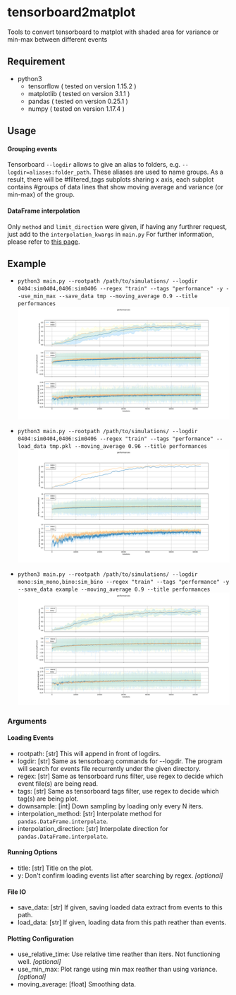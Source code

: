 # tensorboard2matplot
Tools to convert tensorboard to matplot with shaded area for variance or min-max between different events

## Requirement
* python3
	* tensorflow ( tested on version 1.15.2 )
	* matplotlib ( tested on version 3.1.1 )
	* pandas ( tested on version 0.25.1 )
	* numpy ( tested on version 1.17.4 )

## Usage
#### Grouping events
Tensorboard `--logdir` allows to give an alias to folders, e.g. `--logdir=aliases:folder_path`. These aliases are used to name groups.
As a result, there will be #filtered_tags subplots sharing x axis, each subplot contains #groups of data lines that show moving average and variance (or min-max) of the group.

#### DataFrame interpolation
Only `method` and `limit_direction` were given, if having any furthrer request, just add to the `interpolation_kwargs` in `main.py`
For further information, please refer to [this page](https://pandas.pydata.org/pandas-docs/version/0.25.1/reference/api/pandas.DataFrame.interpolate.html?highlight=interpolate).


## Example
* `python3 main.py --rootpath /path/to/simulations/ --logdir 0404:sim0404,0406:sim0406 --regex "train" --tags "performance" -y --use_min_max --save_data tmp --moving_average 0.9 --title performances`
![example1](https://github.com/showaykerker/tensorboard2matplot/blob/master/assets/example1.png)

* `python3 main.py --rootpath /path/to/simulations/ --logdir 0404:sim0404,0406:sim0406 --regex "train" --tags "performance" --load_data tmp.pkl --moving_average 0.96 --title performances`
![example2](https://github.com/showaykerker/tensorboard2matplot/blob/master/assets/example2.png)

* `python3 main.py --rootpath /path/to/simulations/ --logdir mono:sim_mono,bino:sim_bino --regex "train" --tags "performance" -y --save_data example --moving_average 0.9 --title performances`
![example3](https://github.com/showaykerker/tensorboard2matplot/blob/master/assets/example3.png)

### Arguments
#### Loading Events
* rootpath: [str] This will append in front of logdirs.
* logdir: [str] Same as tensorboarg commands for --logdir. The program will search for events file recurrently under the given directory.
* regex: [str] Same as tensorboard runs filter, use regex to decide which event file(s) are being read.
* tags: [str] Same as tensorboard tags filter, use regex to decide which tag(s) are being plot.
* downsample: [int] Down sampling by loading only every N iters.
* interpolation_method: [str] Interpolate method for `pandas.DataFrame.interpolate`.
* interpolation_direction: [str] Interpolate direction for `pandas.DataFrame.interpolate`.

#### Running Options
* title: [str] Title on the plot.
* y: Don't confirm loading events list after searching by regex. *[optional]*

#### File IO
* save_data: [str] If given, saving loaded data extract from events to this path.
* load_data: [str] If given, loading data from this path reather than events.

#### Plotting Configuration
* use_relative_time: Use relative time reather than iters. Not functioning well. *[optional]*
* use_min_max: Plot range using min max reather than using variance. *[optional]*
* moving_average: [float] Smoothing data.


